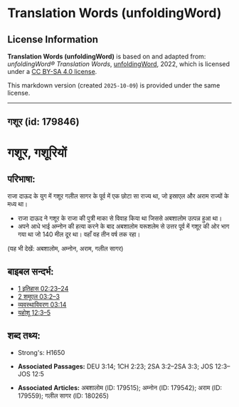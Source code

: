 # Translation Words (unfoldingWord)

## License Information

**Translation Words (unfoldingWord)** is based on and adapted from: _unfoldingWord® Translation Words_, [unfoldingWord](https://unfoldingword.org/utw), 2022, which is licensed under a [CC BY-SA 4.0 license](https://creativecommons.org/licenses/by-sa/4.0/legalcode.en).

This markdown version (created `2025-10-09`) is provided under the same license.



--------------------------------

## गशूर (id: 179846)

गशूर, गशूरियों
==============

परिभाषा:
--------

राजा दाऊद के युग में गशूर गलील सागर के पूर्व में एक छोटा सा राज्य था, जो इस्राएल और अराम राज्यों के मध्य था।

* राजा दाऊद ने गशूर के राजा की पुत्री माका से विवाह किया था जिससे अबशालोम उत्पन्न हुआ था।
* अपने आधे भाई अम्नोन की हत्या करने के बाद अबशालोम यरूशलेम से उत्तर पूर्व में गशूर की ओर भाग गया था जो 140 मील दूर था। वहाँ वह तीन वर्ष तक रहा।

(यह भी देखें: अबशालोम, अम्नोन, अराम, गलील सागर)

बाइबल सन्दर्भ:
--------------

* [1 इतिहास 02:23–24](https://ref.ly/1Chr0:0)
* [2 शमूएल 03:2–3](https://ref.ly/2Sam0:0)
* [व्यवस्थाविवरण 03:14](https://ref.ly/Deut3:14)
* [यहोशू 12:3–5](https://ref.ly/Josh12:3-Josh12:5)

शब्द तथ्य:
----------

* Strong's: H1650

* **Associated Passages:** DEU 3:14; 1CH 2:23; 2SA 3:2–2SA 3:3; JOS 12:3–JOS 12:5
* **Associated Articles:** अबशालोम (ID: 179515); अम्नोन (ID: 179542); अराम (ID: 179559); गलील सागर (ID: 180265)

